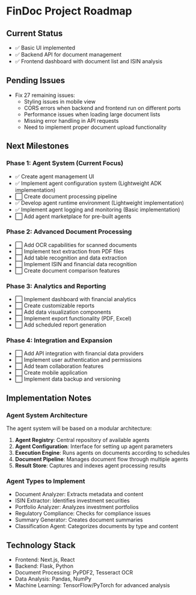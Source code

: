 # FinDoc Project Roadmap

## Current Status
- ✅ Basic UI implemented
- ✅ Backend API for document management
- ✅ Frontend dashboard with document list and ISIN analysis

## Pending Issues
- Fix 27 remaining issues:
  - Styling issues in mobile view
  - CORS errors when backend and frontend run on different ports
  - Performance issues when loading large document lists
  - Missing error handling in API requests
  - Need to implement proper document upload functionality

## Next Milestones

### Phase 1: Agent System (Current Focus)
- ✅ Create agent management UI
- ✅ Implement agent configuration system (Lightweight ADK implementation)
- ⬜ Create document processing pipeline
- ✅ Develop agent runtime environment (Lightweight implementation)
- ✅ Implement agent logging and monitoring (Basic implementation)
- ⬜ Add agent marketplace for pre-built agents

### Phase 2: Advanced Document Processing
- ⬜ Add OCR capabilities for scanned documents
- ⬜ Implement text extraction from PDF files
- ⬜ Add table recognition and data extraction
- ⬜ Implement ISIN and financial data recognition
- ⬜ Create document comparison features

### Phase 3: Analytics and Reporting
- ⬜ Implement dashboard with financial analytics
- ⬜ Create customizable reports
- ⬜ Add data visualization components
- ⬜ Implement export functionality (PDF, Excel)
- ⬜ Add scheduled report generation

### Phase 4: Integration and Expansion
- ⬜ Add API integration with financial data providers
- ⬜ Implement user authentication and permissions
- ⬜ Add team collaboration features
- ⬜ Create mobile application
- ⬜ Implement data backup and versioning

## Implementation Notes

### Agent System Architecture
The agent system will be based on a modular architecture:

1. **Agent Registry**: Central repository of available agents
2. **Agent Configuration**: Interface for setting up agent parameters
3. **Execution Engine**: Runs agents on documents according to schedules
4. **Document Pipeline**: Manages document flow through multiple agents
5. **Result Store**: Captures and indexes agent processing results

### Agent Types to Implement
- Document Analyzer: Extracts metadata and content
- ISIN Extractor: Identifies investment securities
- Portfolio Analyzer: Analyzes investment portfolios
- Regulatory Compliance: Checks for compliance issues
- Summary Generator: Creates document summaries
- Classification Agent: Categorizes documents by type and content

## Technology Stack
- Frontend: Next.js, React
- Backend: Flask, Python
- Document Processing: PyPDF2, Tesseract OCR
- Data Analysis: Pandas, NumPy
- Machine Learning: TensorFlow/PyTorch for advanced analysis
